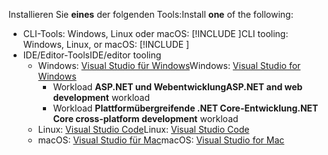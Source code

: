 <span data-ttu-id="b2eb6-101">Installieren Sie **eines** der folgenden Tools:</span><span class="sxs-lookup"><span data-stu-id="b2eb6-101">Install **one** of the following:</span></span>

* <span data-ttu-id="b2eb6-102">CLI-Tools: Windows, Linux oder macOS: [!INCLUDE [](~/includes/net-core-sdk-download-link.md)]</span><span class="sxs-lookup"><span data-stu-id="b2eb6-102">CLI tooling: Windows, Linux, or macOS: [!INCLUDE [](~/includes/net-core-sdk-download-link.md)]</span></span>
* <span data-ttu-id="b2eb6-103">IDE/Editor-Tools</span><span class="sxs-lookup"><span data-stu-id="b2eb6-103">IDE/editor tooling</span></span>
  * <span data-ttu-id="b2eb6-104">Windows: [Visual Studio für Windows](https://www.microsoft.com/net/download/windows)</span><span class="sxs-lookup"><span data-stu-id="b2eb6-104">Windows: [Visual Studio for Windows](https://www.microsoft.com/net/download/windows)</span></span>
    * <span data-ttu-id="b2eb6-105">Workload **ASP.NET und Webentwicklung**</span><span class="sxs-lookup"><span data-stu-id="b2eb6-105">**ASP.NET and web development** workload</span></span>
    * <span data-ttu-id="b2eb6-106">Workload **Plattformübergreifende .NET Core-Entwicklung**</span><span class="sxs-lookup"><span data-stu-id="b2eb6-106">**.NET Core cross-platform development** workload</span></span>
  * <span data-ttu-id="b2eb6-107">Linux: [Visual Studio Code](https://www.microsoft.com/net/download/linux)</span><span class="sxs-lookup"><span data-stu-id="b2eb6-107">Linux: [Visual Studio Code](https://www.microsoft.com/net/download/linux)</span></span>
  * <span data-ttu-id="b2eb6-108">macOS: [Visual Studio für Mac](https://www.microsoft.com/net/download/macos)</span><span class="sxs-lookup"><span data-stu-id="b2eb6-108">macOS: [Visual Studio for Mac](https://www.microsoft.com/net/download/macos)</span></span>
